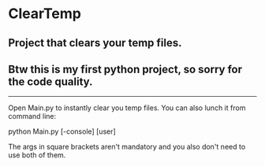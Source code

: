 # ClearTemp
Project that clears your temp files.
-
Btw this is my first python project, so sorry for the code quality.
-
---
Open Main.py to instantly clear you temp files. You can also lunch it from command line:

python Main.py [-console] [user]

The args in square brackets aren't mandatory and you also don't need to use both of them.
